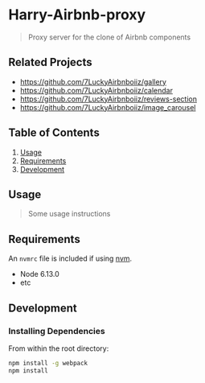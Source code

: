 # Harry-Airbnb-proxy

> Proxy server for the clone of Airbnb components

## Related Projects

  - https://github.com/7LuckyAirbnboiiz/gallery
  - https://github.com/7LuckyAirbnboiiz/calendar
  - https://github.com/7LuckyAirbnboiiz/reviews-section
  - https://github.com/7LuckyAirbnboiiz/image_carousel

## Table of Contents

1. [Usage](#Usage)
1. [Requirements](#requirements)
1. [Development](#development)

## Usage

> Some usage instructions

## Requirements

An `nvmrc` file is included if using [nvm](https://github.com/creationix/nvm).

- Node 6.13.0
- etc

## Development

### Installing Dependencies

From within the root directory:

```sh
npm install -g webpack
npm install
```